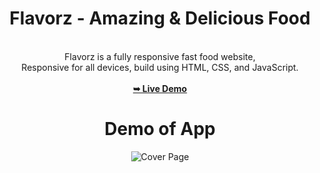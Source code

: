 # <h1 align="center">Flavorz - Amazing & Delicious Food</h1>

<br>
<div align="center">
Flavorz is a fully responsive fast food website,
<br/>
Responsive for all devices, build using HTML, CSS, and JavaScript.
<div/>

<br/>
<a href="https://sumitmalakar25.github.io/Flavorz/"><strong>➥ Live Demo</strong></a>


# Demo of App



![Cover Page](https://github.com/sumitmalakar25/Flavorz/assets/106821900/4bd0c32c-a99a-4a2d-838e-711090335fcd)

